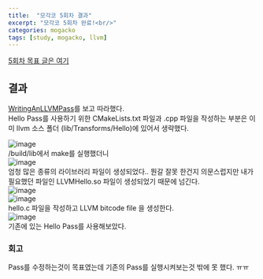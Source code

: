 ```yaml
---
title:  "모각코 5회차 결과"
excerpt: "모각코 5회차 완료!<br/>"
categories: mogacko
tags: [study, mogacko, llvm]
--- 
```

[5회차 목표 글은 여기](https://realcrystal.github.io/mogacko/2020/07/29/mgk_05_a.html)  
## 결과 
[WritingAnLLVMPass](https://llvm.org/docs/WritingAnLLVMPass.html#running-a-pass-with-opt)를 보고 따라했다.  
Hello Pass를 사용하기 위한 CMakeLists.txt 파일과 .cpp 파일을 작성하는 부분은 이미 llvm 소스 폴더 (lib/Transforms/Hello)에 있어서 생략했다.  
  
![image](https://user-images.githubusercontent.com/26894351/88790179-bb10d000-d1d2-11ea-8fb2-e0af69002517.png)  
/build/lib에서 make를 실행했더니  
![image](https://user-images.githubusercontent.com/26894351/88790888-d0d2c500-d1d3-11ea-9078-f6eb9affd899.png)  
엄청 많은 종류의 라이브러리 파일이 생성되었다.. 뭔갈 잘못 한건지 의문스럽지만 내가 필요했던 파일인 LLVMHello.so 파일이 생성되었기 때문에 넘긴다.   
![image](https://user-images.githubusercontent.com/26894351/88791463-b5b48500-d1d4-11ea-9cb5-d0bfae8626c2.png)  
![image](https://user-images.githubusercontent.com/26894351/88791515-cfee6300-d1d4-11ea-8f78-73d3a340ca7f.png)  
hello.c 파일을 작성하고 LLVM bitcode file 을 생성한다.  
![image](https://user-images.githubusercontent.com/26894351/88790071-8dc42200-d1d2-11ea-8770-f60656a87f11.png)  
기존에 있는 Hello Pass를 사용해보았다.  


### 회고
Pass를 수정하는것이 목표였는데 기존의 Pass를 실행시켜보는것 밖에 못 했다. ㅠㅠ  
